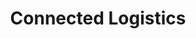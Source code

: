 ---
title: "Connected Logistics"
ConnectedImg11: "/images/resources/transo-connected-logistics1.jpg"
connectedp1: "The trucking and logistics industry worldwide and especially in India has long been due for a technology overhaul for meeting the new age requirements of efficient, trusted, transparent and on-demand shipments. The interactions between the shipper and the transporter are mostly disconnected while the existing GPS tracker based vehicle tracking systems technology is more of a tracking only technology than anything else that would help drive business efficiency and profitability. The Indian trucking industry is predominant with the unorganized truckers who form a majority wherein the ownership ranges from 1 to 10 trucks and technology adoption among them is very low. Adding to this, middlemen and brokers command a substantial market share with not much of value addition to the system."
connectedp2: "As we are experiencing, the world is moving towards on-demand App based systems for satisfying most of our daily needs. We are getting used to ordering a pizza, groceries or a cab from the convenience of a mobile App. The traditional way of sourcing things and movements are passé. Use of technology has made our lives easy with almost everything available at the click of a button on our mobile phones. Today, we have more time to spend with family, colleagues and friends, while our online orders are being processed remotely and are delivered at the requested time and place of our choice."
connectedH2: "I.	THE NEED TO CHANGE"
connectedp3: "In the goods transportation sector, trucks form a majority of the preferred mode of transportation by road. The road freight market in India is pegged at around USD 120+ Billion and is expected to grow to USD 300+ billion in the next couple of years. Also, the Road freight volumes and the number of commercial goods transportation vehicles are growing at a CAGR of 9 % and 10 %, respectively. With this kind of market capitalization, the said industry requires coining a new term – “Trucking Commerce” in line with “E-Commerce” and “M-Commerce”."
connectedp4: "To make good of the available opportunities, it will require technology adoption both by the trucker and the shipper that can bring them together on a common platform. Towards achieving this, a connected transportation technology that can bring benefits to the Transporters, Fleet Owners and Shippers is the need of the hour."
connectedp5: "The Shippers need not wait for their contracted trucks to make their shipments. At the click of a button, they can source a truck that is ready and nearby to ship their loads. This can bring in efficiency in their distribution network, while saving on warehouse management as well. "
connectedp6: "Warehouse space is costly and the same has to be managed better to derive profits. Gone will be the days wherein trucks are lined up outside warehouses for getting unloaded. Warehouse managers can have better visibility on the space available or materials being shipped or arriving with the use of technology."
connectedp7: "Truckers and fleet owners have long suffered to maintain their fleet running with non-availability of loads when they need. Their profitability has been taking a hit month on month with little or no information on the loads at least for the return journeys. With technology adoption, all of the fleet can be connected to available markets across geographies to source the required loads for the trucks as and when they need. "
connectedH3: "II.	THE BENEFITS "
connectedp8: "Benefits of getting onboard a connected logistics technology is manifold. One use case will be that of automating and digitizing the processes of logistics fulfilment. In the current operational scenario, it takes a substantial amount of time and manual effort to source trucks for shipments and involves printing and handing over of a good number of paper documentation to the drivers for the trucks to proceed on trip. While information on trucks in-transit and consignment tracking is missing or partially available. A truck carrying a shipment has to mandatorily carry papers related to the shipments which can go into at least 10 pages. Imagine this happening for 60 lakhs plus trucks that are moving shipments in India. How will it be if paper can be altogether avoided with digitization? "
connectedp9: "Connecting the different stakeholders of the logistics ecosystem and bringing them on a common platform will enable efficiency and cost reduction, be it in administration or processes. With near real-time information being made available on a smartphone or a web application, decisions are faster with the click of a button. While the connected logistics application brings trust and transparency in transactions, it also allows shippers, transporters and drivers to interact and respond to events quicker."
conncetedp10: "Truckers can boost their income per mile, and pick up bigger profits, by slashing the time their trucks are on the road with no cargo. As the trucking industry struggles to hire enough drivers to meet demand, maximizing the time of the existing drivers and utilizing trucks to their capacity is essential. Shippers could benefit from delivery efficiency and improved savings while many of truck routes become more efficient and competitive. "
connectedp11: "Now is the right time to bring in the technological change that can enable the goods transportation industry in India to become more efficient keeping pace with other markets worldwide."
connectedp12: "TRANSO can help you get on to the Connected Logistics Technology. Talk to us today."
---
